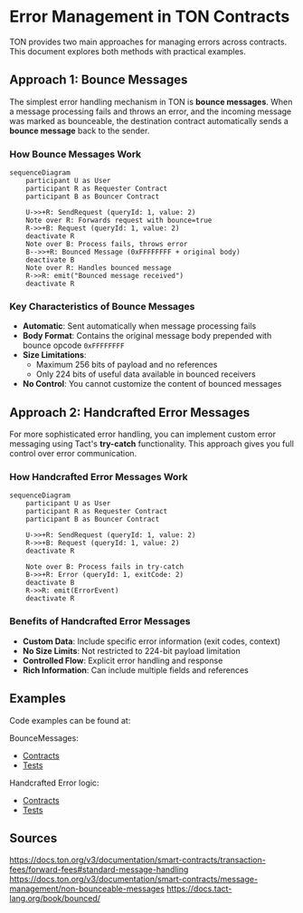 # Error Management in TON Contracts

TON provides two main approaches for managing errors across contracts. This document explores both methods with practical examples.

## Approach 1: Bounce Messages

The simplest error handling mechanism in TON is **bounce messages**. When a message processing fails and throws an error, and the incoming message was marked as bounceable, the destination contract automatically sends a **bounce message** back to the sender.

### How Bounce Messages Work

```mermaid
sequenceDiagram
    participant U as User
    participant R as Requester Contract
    participant B as Bouncer Contract
    
    U->>+R: SendRequest (queryId: 1, value: 2)
    Note over R: Forwards request with bounce=true
    R->>+B: Request (queryId: 1, value: 2)
    deactivate R
    Note over B: Process fails, throws error
    B-->>+R: Bounced Message (0xFFFFFFFF + original body)
    deactivate B
    Note over R: Handles bounced message
    R->>R: emit("Bounced message received")
    deactivate R
```

### Key Characteristics of Bounce Messages

- **Automatic**: Sent automatically when message processing fails
- **Body Format**: Contains the original message body prepended with bounce opcode `0xFFFFFFFF`
- **Size Limitations**: 
  - Maximum 256 bits of payload and no references
  - Only 224 bits of useful data available in bounced receivers
- **No Control**: You cannot customize the content of bounced messages

## Approach 2: Handcrafted Error Messages

For more sophisticated error handling, you can implement custom error messaging using Tact's **try-catch** functionality. This approach gives you full control over error communication.

### How Handcrafted Error Messages Work

```mermaid
sequenceDiagram
    participant U as User
    participant R as Requester Contract
    participant B as Bouncer Contract
    
    U->>+R: SendRequest (queryId: 1, value: 2)
    R->>+B: Request (queryId: 1, value: 2)
    deactivate R
    
    Note over B: Process fails in try-catch
    B->>+R: Error (queryId: 1, exitCode: 2)
    deactivate B
    R->>R: emit(ErrorEvent)
    deactivate R
```

### Benefits of Handcrafted Error Messages

- **Custom Data**: Include specific error information (exit codes, context)
- **No Size Limits**: Not restricted to 224-bit payload limitation
- **Controlled Flow**: Explicit error handling and response
- **Rich Information**: Can include multiple fields and references

## Examples

Code examples can be found at:

BounceMessages:

- [Contracts](../../../../contracts/contracts/examples/bounced-messages)
- [Tests](../../../../contracts/tests/examples/bounced-messages/BouncedMessages.spec.ts)

Handcrafted Error logic:

- [Contracts](../../../../contracts/contracts/examples/handcrafted-bounced-messages)
- [Tests](../../../../contracts/tests/examples/handcrafted-bounced-messages/HandcraftedBouncedMessages.spec.ts)

## Sources

<https://docs.ton.org/v3/documentation/smart-contracts/transaction-fees/forward-fees#standard-message-handling>
<https://docs.ton.org/v3/documentation/smart-contracts/message-management/non-bounceable-messages> 
<https://docs.tact-lang.org/book/bounced/>
